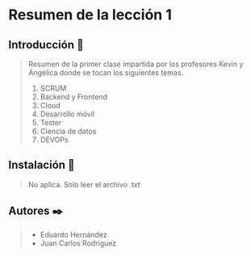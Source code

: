 # Resumen de la lección 1

## Introducción 🚀

> Resumen de la primer clase impartida por los profesores Kevin y Ángelica donde se tocan los siguientes temas.
>
>    1. SCRUM
>    2. Backend y Frontend
>    3. Cloud
>    4. Desarrollo móvil
>    5. Tester
>    6. Ciencia de datos
>    7. DEVOPs


## Instalación 🔧

> No aplica. Solo leer el archivo .txt

## Autores ✒️

> - Eduardo Hernández
> - Juan Carlos Rodriguez
